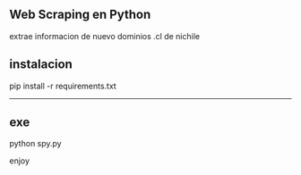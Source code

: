 Web Scraping en Python
--
extrae informacion de nuevo dominios .cl de nichile 

instalacion
--
pip install -r requirements.txt

---
exe
--
python spy.py 

enjoy
